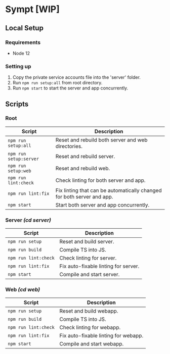 # Sympt [WIP]

## Local Setup
### Requirements

- Node 12

### Setting up

1. Copy the private service accounts file into the 'server' folder.
2. Run `npm run setup:all` from root directory.
3. Run `npm start` to start the server and app concurrently.



## Scripts
### Root
| Script                      | Description                                                                 |
| --------------------------- | --------------------------------------------------------------------------- |
| `npm run setup:all`         | Reset and rebuild both server and web directories.                          |
| `npm run setup:server`      | Reset and rebuild server.                                                   |
| `npm run setup:web`         | Reset and rebuild web.                                                      |
| `npm run lint:check`        | Check linting for both server and app.                                      |
| `npm run lint:fix`          | Fix linting that can be automatically changed for both server and app.      |
| `npm start`                 | Start both server and app concurrently.                                     |

### Server *(cd server)*
| Script                      | Description                                                                 |
| --------------------------- | --------------------------------------------------------------------------- |
| `npm run setup`             | Reset and build server.                                                     |
| `npm run build`             | Compile TS into JS.                                                         |
| `npm run lint:check`        | Check linting for server.                                                   |
| `npm run lint:fix`          | Fix auto-fixable linting for server.                                        |
| `npm start`                 | Compile and start server.                                                   |

### Web *(cd web)*
| Script                      | Description                                                                 |
| --------------------------- | --------------------------------------------------------------------------- |
| `npm run setup`             | Reset and build webapp.                                                     |
| `npm run build`             | Compile TS into JS.                                                         |
| `npm run lint:check`        | Check linting for webapp.                                                   |
| `npm run lint:fix`          | Fix auto-fixable linting for webapp.                                        |
| `npm start`                 | Compile and start webapp.                                                   |

